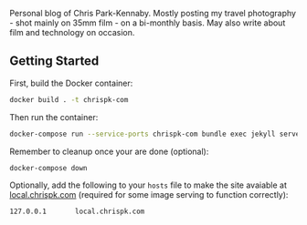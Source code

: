 Personal blog of Chris Park-Kennaby. Mostly posting my travel photography - shot mainly on 35mm film - on a bi-monthly basis. May also write about film and technology on occasion.

## Getting Started

First, build the Docker container:

```bash
docker build . -t chrispk-com
```

Then run the container:

```bash
docker-compose run --service-ports chrispk-com bundle exec jekyll serve --host 0.0.0.0
```

Remember to cleanup once your are done (optional):

```bash
docker-compose down
```

Optionally, add the following to your `hosts` file to make the site avaiable at [local.chrispk.com](http://local.chrispk.com) (required for some image serving to function correctly):

```
127.0.0.1       local.chrispk.com
```